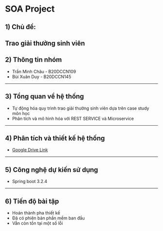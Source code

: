 # SOA Project
## 1) Chủ đề:
Trao giải thưởng sinh viên
--------------------------
## 2) Thông tin nhóm
- Trần Minh Châu - B20DCCN109
- Bùi Xuân Duy - B20DCCN145
--------------------------
## 3) Tổng quan về hệ thống
- Tự động hóa quy trình trao giải thưởng sinh viên dựa trên case study môn học
- Phân tích và mô hình hóa với REST SERVICE và Microservice
--------------------------
## 4) Phân tích và thiết kế hệ thống
- [Google Drive Link](https://drive.google.com/drive/folders/1nMU8IFJ-THkZgRT5Of3-iynewZmK7QgB?usp=sharing)
--------------------------
## 5) Công nghệ dự kiến sử dụng
- Spring boot 3.2.4
--------------------------
## 6) Tiến độ bài tập
- Hoán thành pha thiết kế
- Đã có phiên bản phần mềm ban đầu
- Vẫn còn tồn tại một số lỗi

